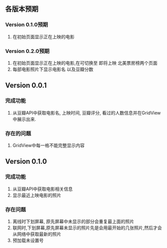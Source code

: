 ## 各版本预期
### Version 0.1.0预期

1. 在初始页面显示正在上映的电影

### Version 0.2.0预期

1. 在初始页面显示正在上映的电影,在可切换至 即将上映 北美票房榜两个页面
2. 每部电影照片下显示电影名 以及豆瓣分数



## Version 0.0.1

### 完成功能

1. 从豆瓣API中获取电影名, 上映时间, 豆瓣评分, 看过的人数信息并在GridView中展示出来.

### 存在的问题

1. GridView中每一格不能完整显示内容


## Version 0.1.0

### 完成功能

1. 从豆瓣API中获取电影相关信息
2. 显示最近上映电影的照片

### 存在问题

1. 离线时下划屏幕, 原先屏幕中未显示的部分会重复最上面的照片
2. 联网时,下划屏幕,原先屏幕未显示的照片先是会用最开始的几张照片,然后才会从网络中获取最新的照片
3. 预加载未设置号
